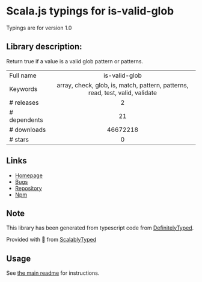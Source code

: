 
# Scala.js typings for is-valid-glob

Typings are for version 1.0

## Library description:
Return true if a value is a valid glob pattern or patterns.

|                    |                 |
| ------------------ | :-------------: |
| Full name          | is-valid-glob |
| Keywords           | array, check, glob, is, match, pattern, patterns, read, test, valid, validate |
| # releases         | 2 |
| # dependents       | 21 |
| # downloads        | 46672218 |
| # stars            | 0 |

## Links
- [Homepage](https://github.com/jonschlinkert/is-valid-glob)
- [Bugs](https://github.com/jonschlinkert/is-valid-glob/issues)
- [Repository](https://github.com/jonschlinkert/is-valid-glob)
- [Npm](https://www.npmjs.com/package/is-valid-glob)
    


## Note
This library has been generated from typescript code from [DefinitelyTyped](https://definitelytyped.org).

Provided with :purple_heart: from [ScalablyTyped](https://github.com/oyvindberg/ScalablyTyped)

## Usage
See [the main readme](../../readme.md) for instructions.


